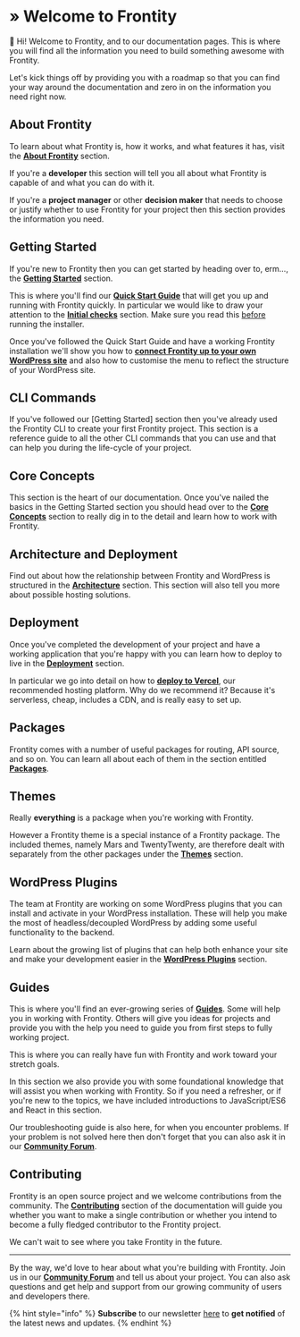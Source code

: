 # » Welcome to Frontity

**👋** Hi! Welcome to Frontity, and to our documentation pages. This is where you will find all the information you need to build something awesome with Frontity.

Let's kick things off by providing you with a roadmap so that you can find your way around the documentation and zero in on the information you need right now.

## **About Frontity**

To learn about what Frontity is, how it works, and what features it has, visit the
[**About Frontity**](about/) section.

If you're a **developer** this section will tell you all about what Frontity is capable of and what you can do with it.

If you're a **project manager** or other **decision maker** that needs to choose or justify whether to use Frontity for your project then this section provides the information you need.

## **Getting Started**

If you're new to Frontity then you can get started by heading over to, erm..., the [**Getting Started**](getting-started/) section.

This is where you'll find our [**Quick Start Guide**](getting-started/quick-start-guide.md) that will get you up and running with Frontity quickly. In particular we would like to draw your attention to the [**Initial checks**](https://docs.frontity.org/getting-started#initial-checks) section. Make sure you read this <ins>before</ins> running the installer.

Once you've followed the Quick Start Guide and have a working Frontity installation we'll show you how to [**connect Frontity up to your own WordPress site**](getting-started/connecting-to-wordpress.md) and also how to customise the menu to reflect the structure of your WordPress site.

## **CLI Commands**

If you've followed our [Getting Started] section then you've already used the Frontity CLI to create your first Frontity project. This section is a reference guide to all the other CLI commands that you can use and that can help you during the life-cycle of your project.

## **Core Concepts**

This section is the heart of our documentation. Once you've nailed the basics in the Getting Started section you should head over to the [**Core Concepts**](learning-frontity/) section to really dig in to the detail and learn how to work with Frontity.

## **Architecture and Deployment**

Find out about how the relationship between Frontity and WordPress is structured in the [**Architecture**](architecture.md/) section. This section will also tell you more about possible hosting solutions.

## **Deployment**

Once you've completed the development of your project and have a working application that you're happy with you can learn how to deploy to live in the [**Deployment**](deployment/) section.

In particular we go into detail on how to [**deploy to Vercel**](deployment/deploy-using-vercel.md/), our recommended hosting platform. Why do we recommend it? Because it's serverless, cheap, includes a CDN, and is really easy to set up.

## **Packages**

Frontity comes with a number of useful packages for routing, API source, and so on. You can learn all about each of them in the section entitled [**Packages**](api-reference-1/).

## **Themes**

Really **everything** is a package when you're working with Frontity.

However a Frontity theme is a special instance of a Frontity package. The included themes, namely Mars and TwentyTwenty, are therefore dealt with separately from the other packages under the [**Themes**](frontity-themes/) section.

## **WordPress Plugins**

The team at Frontity are working on some WordPress plugins that you can install and activate in your WordPress installation. These will help you make the most of headless/decoupled WordPress by adding some useful functionality to the backend.

Learn about the growing list of plugins that can help both enhance your site and make your development easier in the [**WordPress Plugins**](frontity-plugins/) section.

## **Guides**

This is where you'll find an ever-growing series of [**Guides**](guides/). Some will help you in working with Frontity. Others will give you ideas for projects and provide you with the help you need to guide you from first steps to fully working project.

This is where you can really have fun with Frontity and work toward your stretch goals.

In this section we also provide you with some foundational knowledge that will assist you when working with Frontity. So if you need a refresher, or if you're new to the topics, we have included introductions to JavaScript/ES6 and React in this section.

Our troubleshooting guide is also here, for when you encounter problems. If your problem is not solved here then don't forget that you can also ask it in our [**Community Forum**](https://community.frontity.org).


## **Contributing**

Frontity is an open source project and we welcome contributions from the community. The [**Contributing**](contributing/) section of the documentation will guide you whether you want to make a single contribution or whether you intend to become a fully fledged contributor to the Frontity project.

We can't wait to see where you take Frontity in the future.


___


By the way, we'd love to hear about what you're building with Frontity. Join us in our [**Community Forum**](https://community.frontity.org) and tell us about your project. You can also ask questions and get help and support from our growing community of users and developers there.

{% hint style="info" %}
**Subscribe** to our newsletter [here](https://frontity.org/#newsletter) to **get notified** of the latest news and updates.
{% endhint %}

